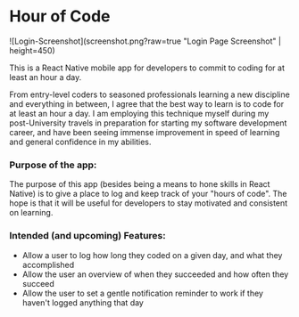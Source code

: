 # Hour of Code

![Login-Screenshot](screenshot.png?raw=true "Login Page Screenshot" | height=450)

This is a React Native mobile app for developers to commit to coding for at least an hour a day.

From entry-level coders to seasoned professionals learning a new discipline and everything in between, I agree that the best way to learn is to code for at least an hour a day. I am employing this technique myself during my post-University travels in preparation for starting my software development career, and have been seeing immense improvement in speed of learning and general confidence in my abilities.

### Purpose of the app:
The purpose of this app (besides being a means to hone skills in React Native) is to give a place to log and keep track of your "hours of code". The hope is that it will be useful for developers to stay motivated and consistent on learning.

### Intended (and upcoming) Features:
* Allow a user to log how long they coded on a given day, and what they accomplished
* Allow the user an overview of when they succeeded and how often they succeed
* Allow the user to set a gentle notification reminder to work if they haven't logged anything that day
